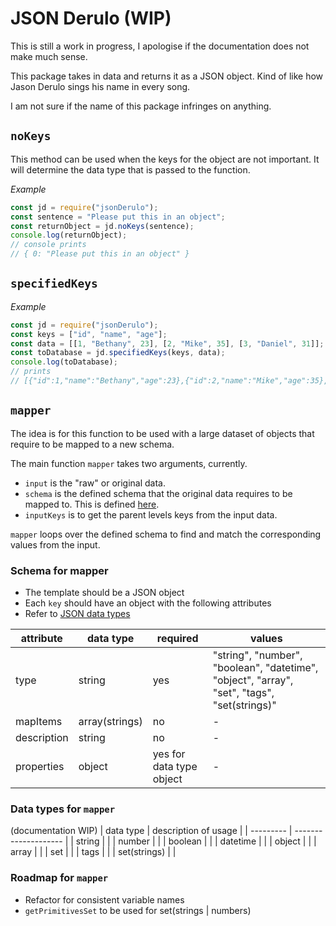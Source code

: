 # JSON Derulo (WIP)

This is still a work in progress, I apologise if the documentation does not make much sense.

This package takes in data and returns it as a JSON object. Kind of like how Jason Derulo sings his name in every song.

I am not sure if the name of this package infringes on anything.

## `noKeys`
This method can be used when the keys for the object are not important. It will determine the data type that is passed to the function.

*Example*
```javascript
const jd = require("jsonDerulo");
const sentence = "Please put this in an object";
const returnObject = jd.noKeys(sentence);
console.log(returnObject);
// console prints 
// { 0: "Please put this in an object" }
```

## `specifiedKeys`
*Example*
```javascript
const jd = require("jsonDerulo");
const keys = ["id", "name", "age"];
const data = [[1, "Bethany", 23], [2, "Mike", 35], [3, "Daniel", 31]];
const toDatabase = jd.specifiedKeys(keys, data);
console.log(toDatabase);
// prints
// [{"id":1,"name":"Bethany","age":23},{"id":2,"name":"Mike","age":35},{"id":3,"name":"Daniel","age":31}]
```

## `mapper`
The idea is for this function to be used with a large dataset of objects that require to be mapped to a new schema.

The main function `mapper` takes two arguments, currently.
* `input` is the "raw" or original data.
* `schema` is the defined schema that the original data requires to be mapped to. This is defined [here](#schema-for-mapper).
* `inputKeys` is to get the parent levels keys from the input data.

`mapper` loops over the defined schema to find and match the corresponding values from the input.

### Schema for mapper
* The template should be a JSON object
* Each `key` should have an object with the following attributes
* Refer to [JSON data types](https://datatracker.ietf.org/doc/html/rfc7159#:~:text=JSON%20can%20represent%20four%20primitive%20types%20(strings%2C%20numbers%2C%20booleans%2C%0A%20%20%20and%20null)%20and%20two%20structured%20types%20(objects%20and%20arrays).)

| attribute | data type | required | values |
| --------- | --------- | -------- | ------ |
| type | string | yes | "string", "number", "boolean", "datetime", "object", "array", "set", "tags", "set(strings)" |
| mapItems | array(strings) | no | - |
| description | string | no | - |
| properties | object | yes for data type object | - |

### Data types for `mapper`
(documentation WIP)
| data type | description of usage |
| --------- | -------------------- |
| string | |
| number | |
| boolean | |
| datetime | |
| object | |
| array | |
| set | |
| tags | |
| set(strings) | |

### Roadmap for `mapper`
* Refactor for consistent variable names
* `getPrimitivesSet` to be used for set(strings | numbers)
